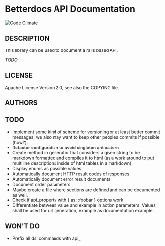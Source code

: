 Betterdocs API Documentation
============================

[![Code Climate](https://codeclimate.com/repos/51128561f3ea0022cc027f31/badges/2a9719de54628d821871/gpa.png)](https://codeclimate.com/repos/51128561f3ea0022cc027f31/feed)

DESCRIPTION
-----------

This library can be used to document a rails based API.

*TODO*

LICENSE
-------

Apache License Version 2.0, see also the COPYING file.


AUTHORS
-------


TODO
----

- Implement some kind of scheme for versioning or at least better commit messages;
  we also may want to keep other peoples commits if possible (how?).
- Refactor configuration to avoid singleton antipattern
- Create method in generator that considers a given string to be markdown
  formatted and compiles it to html (as a work around to put multiline
  descriptions inside of html tables in a markdown)
- Display enums as possible values
- Automatically document HTTP result codes of responses
- Automatically document error result documents
- Document order parameters
- Maybe create a file where sections are defined and can be documented as well.
- Check if api\_property with { as: :foobar } options work
- Differentiate between value and example in action parameters. Values shall be
  used for url generation, example as documentation example.

WON'T DO
--------
- Prefix all dsl commands with api\_
